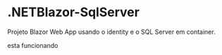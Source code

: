 # .NETBlazor-SqlServer
Projeto Blazor Web App usando o identity e o SQL Server em container.

esta funcionando